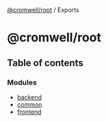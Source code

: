 [@cromwell/root](./README.md) / Exports

# @cromwell/root

## Table of contents

### Modules

- [backend](./modules/backend.md)
- [common](./modules/common.md)
- [frontend](./modules/frontend.md)
